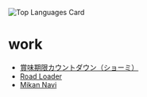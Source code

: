 ![Top Languages Card](https://github-readme-stats.vercel.app/api/top-langs/?username=wataru0)

# work
- [賞味期限カウントダウン（ショーミ）](https://wataru0.github.io/portfolio/LimitCountDown/)
- [Road Loader](https://github.com/klab16/IbarakiFront)
- [Mikan Navi](https://github.com/wataru0/MikanNavi)
